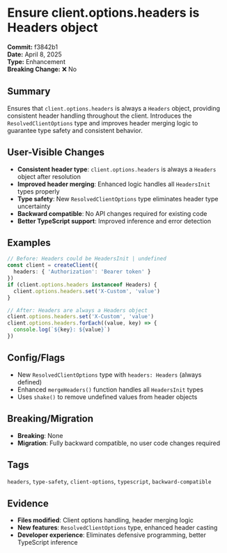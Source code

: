 # Ensure client.options.headers is Headers object

**Commit:** f3842b1  
**Date:** April 8, 2025  
**Type:** Enhancement  
**Breaking Change:** ❌ No

## Summary

Ensures that `client.options.headers` is always a `Headers` object, providing consistent header handling throughout the client. Introduces the `ResolvedClientOptions` type and improves header merging logic to guarantee type safety and consistent behavior.

## User-Visible Changes

- **Consistent header type**: `client.options.headers` is always a `Headers` object after resolution
- **Improved header merging**: Enhanced logic handles all `HeadersInit` types properly
- **Type safety**: New `ResolvedClientOptions` type eliminates header type uncertainty
- **Backward compatible**: No API changes required for existing code
- **Better TypeScript support**: Improved inference and error detection

## Examples

```typescript
// Before: Headers could be HeadersInit | undefined
const client = createClient({
  headers: { 'Authorization': 'Bearer token' }
})
if (client.options.headers instanceof Headers) {
  client.options.headers.set('X-Custom', 'value')
}

// After: Headers are always a Headers object
client.options.headers.set('X-Custom', 'value')
client.options.headers.forEach((value, key) => {
  console.log(`${key}: ${value}`)
})
```

## Config/Flags

- New `ResolvedClientOptions` type with `headers: Headers` (always defined)
- Enhanced `mergeHeaders()` function handles all `HeadersInit` types
- Uses `shake()` to remove undefined values from header objects

## Breaking/Migration

- **Breaking**: None
- **Migration**: Fully backward compatible, no user code changes required

## Tags

`headers`, `type-safety`, `client-options`, `typescript`, `backward-compatible`

## Evidence

- **Files modified**: Client options handling, header merging logic
- **New features**: `ResolvedClientOptions` type, enhanced header casting
- **Developer experience**: Eliminates defensive programming, better TypeScript inference